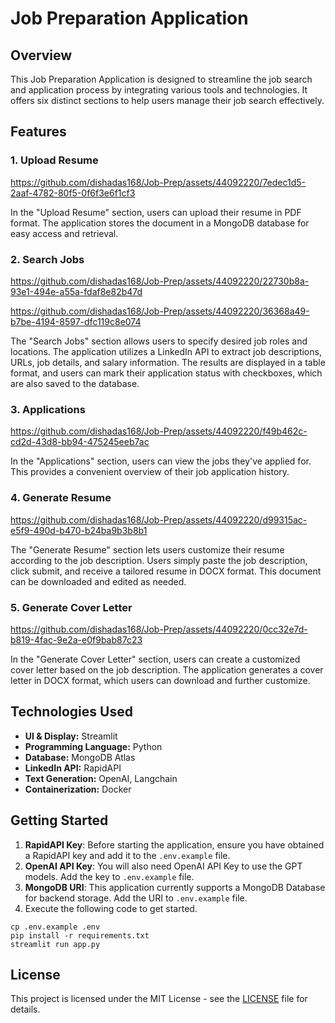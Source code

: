 
# Job Preparation Application

## Overview

This Job Preparation Application is designed to streamline the job search and application process by integrating various tools and technologies. It offers six distinct sections to help users manage their job search effectively.

## Features

### 1. Upload Resume
https://github.com/dishadas168/Job-Prep/assets/44092220/7edec1d5-2aaf-4782-80f5-0f6f3e6f1cf3

In the "Upload Resume" section, users can upload their resume in PDF format. The application stores the document in a MongoDB database for easy access and retrieval.

### 2. Search Jobs


https://github.com/dishadas168/Job-Prep/assets/44092220/22730b8a-93e1-494e-a55a-fdaf8e82b47d



https://github.com/dishadas168/Job-Prep/assets/44092220/36368a49-b7be-4194-8597-dfc119c8e074


The "Search Jobs" section allows users to specify desired job roles and locations. The application utilizes a LinkedIn API to extract job descriptions, URLs, job details, and salary information. The results are displayed in a table format, and users can mark their application status with checkboxes, which are also saved to the database.

### 3. Applications


https://github.com/dishadas168/Job-Prep/assets/44092220/f49b462c-cd2d-43d8-bb94-475245eeb7ac


In the "Applications" section, users can view the jobs they've applied for. This provides a convenient overview of their job application history.

### 4. Generate Resume


https://github.com/dishadas168/Job-Prep/assets/44092220/d99315ac-e5f9-490d-b470-b24ba9b3b8b1


The "Generate Resume" section lets users customize their resume according to the job description. Users simply paste the job description, click submit, and receive a tailored resume in DOCX format. This document can be downloaded and edited as needed.

### 5. Generate Cover Letter


https://github.com/dishadas168/Job-Prep/assets/44092220/0cc32e7d-b819-4fac-9e2a-e0f9bab87c23


In the "Generate Cover Letter" section, users can create a customized cover letter based on the job description. The application generates a cover letter in DOCX format, which users can download and further customize.

## Technologies Used

- **UI & Display:** Streamlit
- **Programming Language:** Python
- **Database:** MongoDB Atlas
- **LinkedIn API:** RapidAPI
- **Text Generation:** OpenAI, Langchain
- **Containerization:** Docker

## Getting Started

1. **RapidAPI Key**: Before starting the application, ensure you have obtained a RapidAPI key and add it to the `.env.example` file.
2. **OpenAI API Key**: You will also need OpenAI API Key to use the GPT models. Add the key to `.env.example` file.
3. **MongoDB URI**: This application currently supports a MongoDB Database for backend storage. Add the URI to `.env.example` file.
4. Execute the following code to get started.
```shell
cp .env.example .env
pip install -r requirements.txt
streamlit run app.py
```

## License

This project is licensed under the MIT License - see the [LICENSE](LICENSE) file for details.
